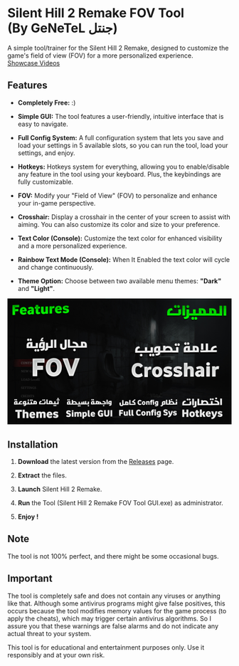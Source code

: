 # Silent Hill 2 Remake FOV Tool <br/>(By GeNeTeL جنتل) 

A simple tool/trainer for the Silent Hill 2 Remake, designed to customize the game's field of view (FOV) for a more personalized experience.
<br> [Showcase Videos](https://www.youtube.com/watch?v=sW3kXIsjUGY)

## Features
- **Completely Free:** :)

- **Simple GUI:** The tool features a user-friendly, intuitive interface that is easy to navigate.

- **Full Config System:** A full configuration system that lets you save and load your settings in 5 available slots, so you can run the tool, load your settings, and enjoy.

- **Hotkeys:** Hotkeys system for everything, allowing you to enable/disable any feature in the tool using your keyboard. Plus, the keybindings are fully customizable.

- **FOV:** Modify your "Field of View" (FOV) to personalize and enhance your in-game perspective.
  
- **Crosshair:** Display a crosshair in the center of your screen to assist with aiming. You can also customize its color and size to your preference.

- **Text Color (Console):**  Customize the text color for enhanced visibility and a more personalized experience.

- **Rainbow Text Mode (Console):** When It Enabled the text color will cycle and change continuously.

- **Theme Option:** Choose between two available menu themes: **"Dark"** and **"Light"**.

![Features](https://github.com/iGeNeTeL/SH2FOV/blob/main/Images/Features.jpg)

## Installation
1. **Download** the latest version from the [Releases](https://github.com/iGeNeTeL/SH2FOV/releases) page.
   
2. **Extract** the files.
   
3. **Launch** Silent Hill 2 Remake.
   
4. **Run** the Tool (Silent Hill 2 Remake FOV Tool GUI.exe) as administrator.
   
5. **Enjoy !**


## Note
The tool is not 100% perfect, and there might be some occasional bugs.



## Important
The tool is completely safe and does not contain any viruses or anything like that. Although some antivirus programs might give false positives, this occurs because the tool modifies memory values for the game process (to apply the cheats), which may trigger certain antivirus algorithms. 
So I assure you that these warnings are false alarms and do not indicate any actual threat to your system.

This tool is for educational and entertainment purposes only. Use it responsibly and at your own risk.


